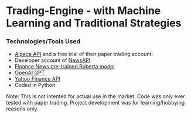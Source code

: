 # Trading-Engine - with Machine Learning and Traditional Strategies

### Technologies/Tools Used
- [Alpaca API](https://alpaca.markets/) and a free trial of their paper trading account:
- Developer account of [NewsAPI](https://newsapi.org/)
- [Finance News pre-trained Roberta model](https://huggingface.co/mrm8488/distilroberta-finetuned-financial-news-sentiment-analysis)
- [OpenAI GPT](https://chat.openai.com/)
- [Yahoo Finance API](https://developer.yahoo.com/api/)
- Coded in Python


Note: This is not intented for actual use in the market. Code was only ever tested with paper trading. Project development was for learning/hobbying reasons only.
